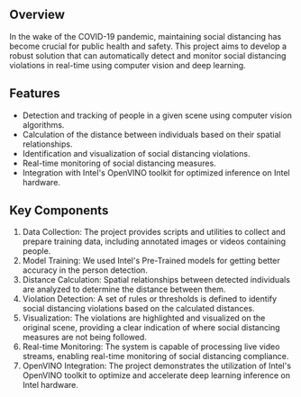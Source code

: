 ## Overview

In the wake of the COVID-19 pandemic, maintaining social distancing has become crucial for public health and safety. This project aims to develop a robust solution that can automatically detect and monitor social distancing violations in real-time using computer vision and deep learning.
## Features

- Detection and tracking of people in a given scene using computer vision algorithms.
- Calculation of the distance between individuals based on their spatial relationships.
- Identification and visualization of social distancing violations.
- Real-time monitoring of social distancing measures.
- Integration with Intel's OpenVINO toolkit for optimized inference on Intel hardware.

## Key Components

1. Data Collection: The project provides scripts and utilities to collect and prepare training data, including annotated images or videos containing people.
2. Model Training: We used Intel's Pre-Trained models for getting better accuracy in the person detection.
3. Distance Calculation: Spatial relationships between detected individuals are analyzed to determine the distance between them.
4. Violation Detection: A set of rules or thresholds is defined to identify social distancing violations based on the calculated distances.
5. Visualization: The violations are highlighted and visualized on the original scene, providing a clear indication of where social distancing measures are not being followed.
6. Real-time Monitoring: The system is capable of processing live video streams, enabling real-time monitoring of social distancing compliance.
7. OpenVINO Integration: The project demonstrates the utilization of Intel's OpenVINO toolkit to optimize and accelerate deep learning inference on Intel hardware.
